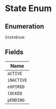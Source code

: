 
# State Enum

## Enumeration

`StateEnum`

## Fields

| Name |
|  --- |
| `aCTIVE` |
| `iNACTIVE` |
| `eXPIRED` |
| `lOCKED` |
| `pENDING` |

